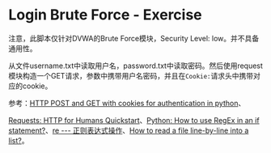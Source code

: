 # Login Brute Force - Exercise

注意，此脚本仅针对DVWA的Brute Force模块，Security Level: low。并不具备通用性。

从文件username.txt中读取用户名，password.txt中读取密码。然后使用request模块构造一个GET请求，参数中携带用户名密码，并且在`Cookie:`请求头中携带对应的cookie。

参考：[HTTP POST and GET with cookies for authentication in python](https://stackoverflow.com/questions/10247054/http-post-and-get-with-cookies-for-authentication-in-python)、

[Requests: HTTP for Humans Quickstart](https://docs.python-requests.org/en/master/user/quickstart/#make-a-request)、[Python: How to use RegEx in an if statement?](https://stackoverflow.com/questions/14225608/python-how-to-use-regex-in-an-if-statement)、[re --- 正则表达式操作](https://docs.python.org/zh-cn/3/library/re.html)、[How to read a file line-by-line into a list?](https://stackoverflow.com/questions/3277503/how-to-read-a-file-line-by-line-into-a-list)。

